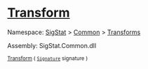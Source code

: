 # [Transform](./ComponentSorter-100663515.md)

Namespace: [SigStat]() > [Common](./../../README.md) > [Transforms](./../README.md)

Assembly: SigStat.Common.dll

<sub>[Transform](./ComponentSorter-100663515.md) ( [`Signature`](./../../Signature.md) signature )         <div style = "text-align: right" ></div></sub>
